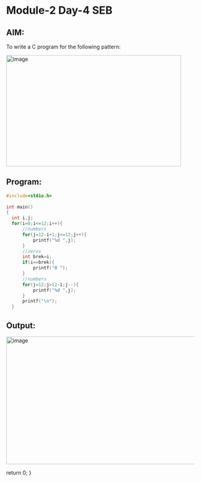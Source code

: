 # Module-2 Day-4 SEB
## AIM:
To write a C program for the following pattern:

<img width="467" height="298" alt="image" src="https://github.com/user-attachments/assets/abb0c39d-9f13-4dae-9761-db4c04ff23a6" />

## Program:
```c
#include<stdio.h>
 
int main()
{
  int i,j;
  for(i=0;i<=12;i++){
      //numbers
      for(j=12-i+1;j<=12;j++){
          printf("%d ",j);
      }
      //zeros
      int brek=i;
      if(i==brek){
          printf("0 ");
      }
      //numbers
      for(j=12;j>12-i;j--){
          printf("%d ",j);
      }
      printf("\n");
  }
```
## Output:
<img width="1000" height="342" alt="image" src="https://github.com/user-attachments/assets/015c36d4-33ec-4de5-9267-3e3585ebec75" />


  return 0;
}
